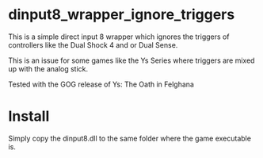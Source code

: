 # dinput8_wrapper_ignore_triggers
This is a simple direct input 8 wrapper which ignores the triggers of controllers like the Dual Shock 4 and or Dual Sense.

This is an issue for some games like the Ys Series where triggers are mixed up with the analog stick.

Tested with the GOG release of Ys: The Oath in Felghana

# Install
Simply copy the dinput8.dll to the same folder where the game executable is.